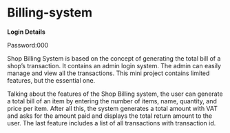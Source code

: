 # Billing-system


**Login Details**

Password:000


Shop Billing System is based on the concept of generating the total bill of a shop’s transaction. It contains an admin login system. The admin can easily manage and view all the transactions. This mini project contains limited features, but the essential one.

Talking about the features of the Shop Billing system, the user can generate a total bill of an item by entering the number of items, name, quantity, and price per item. After all this, the system generates a total amount with VAT and asks for the amount paid and displays the total return amount to the user. The last feature includes a list of all transactions with transaction id.
